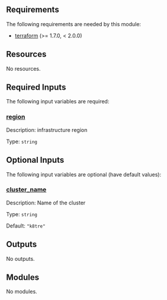 <!-- BEGIN_TF_DOCS -->


<!-- markdownlint-disable MD033 -->
## Requirements

The following requirements are needed by this module:

- <a name="requirement_terraform"></a> [terraform](#requirement\_terraform) (>= 1.7.0, < 2.0.0)

## Resources

No resources.

<!-- markdownlint-disable MD013 -->
## Required Inputs

The following input variables are required:

### <a name="input_region"></a> [region](#input\_region)

Description: infrastructure region

Type: `string`

## Optional Inputs

The following input variables are optional (have default values):

### <a name="input_cluster_name"></a> [cluster\_name](#input\_cluster\_name)

Description: Name of the cluster

Type: `string`

Default: `"k8tre"`

## Outputs

No outputs.

## Modules

No modules.

<!-- END_TF_DOCS -->